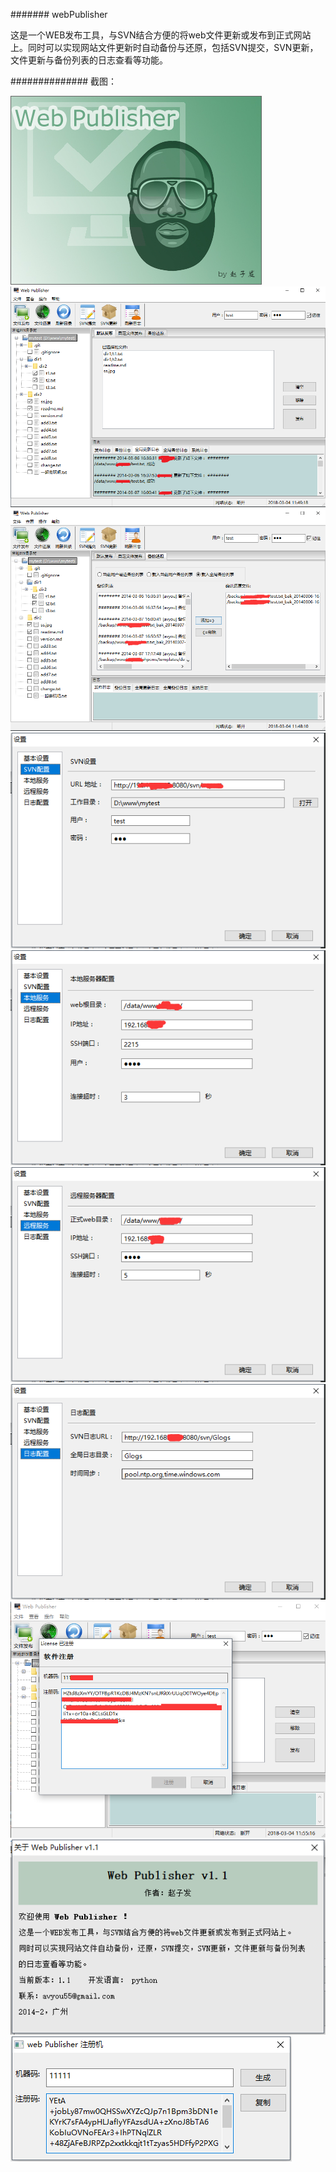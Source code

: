 #######
webPublisher

这是一个WEB发布工具，与SVN结合方便的将web文件更新或发布到正式网站上。同时可以实现网站文件更新时自动备份与还原，包括SVN提交，SVN更新，文件更新与备份列表的日志查看等功能。


##############
截图：

![Alt text](https://raw.githubusercontent.com/avyou/webPublisher/master/document/1.png)
![Alt text](https://raw.githubusercontent.com/avyou/webPublisher/master/document/2.png)
![Alt text](https://raw.githubusercontent.com/avyou/webPublisher/master/document/3.png)
![Alt text](https://raw.githubusercontent.com/avyou/webPublisher/master/document/4.png)
![Alt text](https://raw.githubusercontent.com/avyou/webPublisher/master/document/5.png)
![Alt text](https://raw.githubusercontent.com/avyou/webPublisher/master/document/6.png)
![Alt text](https://raw.githubusercontent.com/avyou/webPublisher/master/document/7.png)
![Alt text](https://raw.githubusercontent.com/avyou/webPublisher/master/document/8.png)
![Alt text](https://raw.githubusercontent.com/avyou/webPublisher/master/document/9.png)
![Alt text](https://raw.githubusercontent.com/avyou/webPublisher/master/document/10.png)